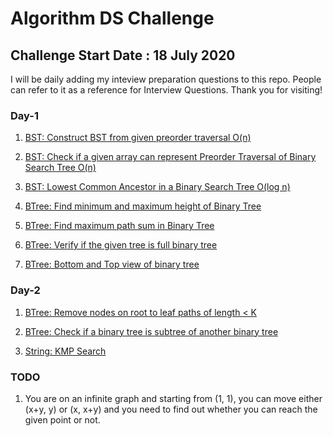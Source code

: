 # Algorithm DS Challenge

## Challenge Start Date : 18 July 2020

I will be daily adding my inteview preparation questions to this repo.
People can refer to it as a reference for Interview Questions.
Thank you for visiting!


### Day-1

1. [BST: Construct BST from given preorder traversal O(n)](../blob/DS/BST/preorder_to_bst.cpp)

2. [BST: Check if a given array can represent Preorder Traversal of Binary Search Tree O(n)](../blob/DS/BST/verify_preorder_for_bst.cpp)

3. [BST: Lowest Common Ancestor in a Binary Search Tree O(log n)](../blob/DS/BST/Lowest_Common_Ancestor.cpp)

4. [BTree: Find minimum and maximum height of Binary Tree](../blob/DS/Binary%20Tree/min_max_depth.cpp)

5. [BTree: Find maximum path sum in Binary Tree](../blob/DS/Binary%20Tree/max_path_sum.cpp)

6. [BTree: Verify if the given tree is full binary tree](../blob/DS/Binary%20Tree/full_binary_tree.cpp)

7. [BTree: Bottom and Top view of binary tree](../blob/DS/Binary%20Tree/bottom_top_view.cpp)

### Day-2

1. [BTree: Remove nodes on root to leaf paths of length < K](../blob/DS/Binary%20Tree/remove_path_less_than_k.cpp)

2. [BTree: Check if a binary tree is subtree of another binary tree](../blob/DS/Binary%20Tree/subtree_or_not.cpp)

3. [String: KMP Search](../blob/Algorithms/String/KMP_Pattern_Detection.cpp)


### TODO

1. You are on an infinite graph and starting from (1, 1), you can move either (x+y, y) or (x, x+y) and you need to find out whether you can reach the given point or not.